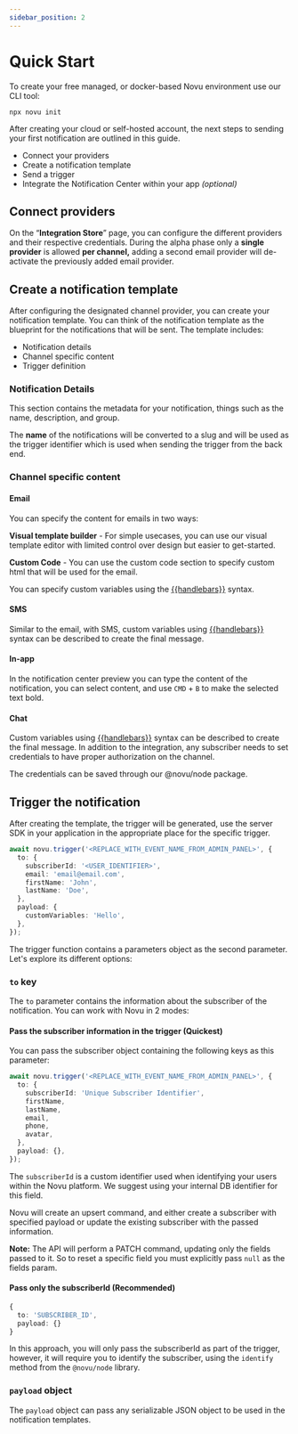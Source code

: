 ```yaml
---
sidebar_position: 2
---
```


# Quick Start

To create your free managed, or docker-based Novu environment use our CLI tool:

```shell
npx novu init
```

After creating your cloud or self-hosted account, the next steps to sending your first notification are outlined in this guide.

- Connect your providers
- Create a notification template
- Send a trigger
- Integrate the Notification Center within your app _(optional)_

## Connect providers

On the “**Integration Store**” page, you can configure the different providers and their respective credentials. During the alpha phase only a **single provider** is allowed **per channel,** adding a second email provider will de-activate the previously added email provider.

## Create a notification template

After configuring the designated channel provider, you can create your notification template. You can think of the notification template as the blueprint for the notifications that will be sent. The template includes:

- Notification details
- Channel specific content
- Trigger definition

### Notification Details

This section contains the metadata for your notification, things such as the name, description, and group.

The **name** of the notifications will be converted to a slug and will be used as the trigger identifier which is used when sending the trigger from the back end.

### Channel specific content

#### Email

You can specify the content for emails in two ways:

**Visual template builder** - For simple usecases, you can use our visual template editor with limited control over design but easier to get-started.

**Custom Code** - You can use the custom code section to specify custom html that will be used for the email.

You can specify custom variables using the [{{handlebars}}](https://handlebarsjs.com/guide/) syntax.

#### SMS

Similar to the email, with SMS, custom variables using [{{handlebars}}](https://handlebarsjs.com/guide/) syntax can be described to create the final message.

#### In-app

In the notification center preview you can type the content of the notification, you can select content, and use `CMD` + `B` to make the selected text bold.

#### Chat

Custom variables using [{{handlebars}}](https://handlebarsjs.com/guide/) syntax can be described to create the final message.
In addition to the integration, any subscriber needs to set credentials to have proper authorization on the channel.

The credentials can be saved through our @novu/node package.

## Trigger the notification

After creating the template, the trigger will be generated, use the server SDK in your application in the appropriate place for the specific trigger.

```typescript
await novu.trigger('<REPLACE_WITH_EVENT_NAME_FROM_ADMIN_PANEL>', {
  to: {
    subscriberId: '<USER_IDENTIFIER>',
    email: 'email@email.com',
    firstName: 'John',
    lastName: 'Doe',
  },
  payload: {
    customVariables: 'Hello',
  },
});
```

The trigger function contains a parameters object as the second parameter. Let's explore its different options:

### `to` key

The `to` parameter contains the information about the subscriber of the notification. You can work with Novu in 2 modes:

#### Pass the subscriber information in the trigger (Quickest)

You can pass the subscriber object containing the following keys as this parameter:

```typescript
await novu.trigger('<REPLACE_WITH_EVENT_NAME_FROM_ADMIN_PANEL>', {
  to: {
    subscriberId: 'Unique Subscriber Identifier',
    firstName,
    lastName,
    email,
    phone,
    avatar,
  },
  payload: {},
});
```

The `subscriberId` is a custom identifier used when identifying your users within the Novu platform. We suggest using your internal DB identifier for this field.

Novu will create an upsert command, and either create a subscriber with specified payload or update the existing subscriber with the passed information.

**Note:** The API will perform a PATCH command, updating only the fields passed to it. So to reset a specific field you must explicitly pass `null` as the fields param.

#### Pass only the subscriberId (Recommended)

```typescript
{
  to: 'SUBSCRIBER_ID',
  payload: {}
}
```

In this approach, you will only pass the subscriberId as part of the trigger, however, it will require you to identify the subscriber, using the `identify` method from the `@novu/node` library.

### `payload` object

The `payload` object can pass any serializable JSON object to be used in the notification templates.
